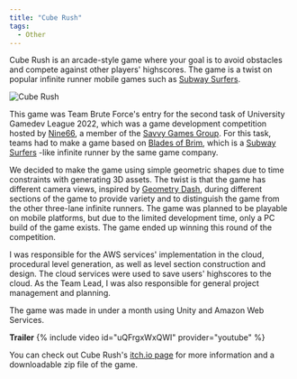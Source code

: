 ```yaml
---
title: "Cube Rush"
tags:
  - Other
---
```


Cube Rush is an arcade-style game where your goal is to avoid obstacles and compete against other players' highscores. The game is a twist on popular infinite runner mobile games such as [Subway Surfers][subway-surfers].

![Cube Rush]({{site.url}}{{site.baseurl}}/assets/images/cube-rush.png)

This game was Team Brute Force's entry for the second task of University Gamedev League 2022, which was a game development competition hosted by [Nine66][nine66], a member of the [Savvy Games Group][savvy-games-group]. For this task, teams had to make a game based on [Blades of Brim][blades-of-brim], which is a [Subway Surfers][subway-surfers] -like infinite runner by the same game company.

We decided to make the game using simple geometric shapes due to time constraints with generating 3D assets. The twist is that the game has different camera views, inspired by [Geometry Dash][geometry-dash], during different sections of the game to provide variety and to distinguish the game from the other three-lane infinite runners. The game was planned to be playable on mobile platforms, but due to the limited development time, only a PC build of the game exists. The game ended up winning this round of the competition.

I was responsible for the AWS services' implementation in the cloud, procedural level generation, as well as level section construction and design. The cloud services were used to save users' highscores to the cloud. As the Team Lead, I was also responsible for general project management and planning.

The game was made in under a month using Unity and Amazon Web Services.

**Trailer**
{% include video id="uQFrgxWxQWI" provider="youtube" %}

You can check out Cube Rush's [itch.io page][website] for more information and a downloadable zip file of the game.

[subway-surfers]: https://sybogames.com/subway-surfers/
[nine66]: https://www.linkedin.com/company/nine66/
[savvy-games-group]: https://savvygames.com/
[blades-of-brim]: https://sybogames.com/blades-of-brim/
[geometry-dash]: https://store.steampowered.com/app/322170/Geometry_Dash/
[website]: https://hunnydragon.itch.io/cuberush
